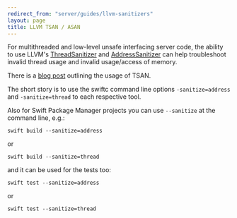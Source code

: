 ```yaml
---
redirect_from: "server/guides/llvm-sanitizers"
layout: page
title: LLVM TSAN / ASAN
---
```


For multithreaded and low-level unsafe interfacing server code, the ability to use LLVM's [ThreadSanitizer](https://clang.llvm.org/docs/ThreadSanitizer.html) and
[AddressSanitizer](https://clang.llvm.org/docs/AddressSanitizer.html) can help troubleshoot invalid thread usage and invalid usage/access of memory.

There is a [blog post](/blog/tsan-support-on-linux/) outlining the usage of TSAN.

The short story is to use the swiftc command line options `-sanitize=address` and `-sanitize=thread` to each respective tool.

Also for Swift Package Manager projects you can use `--sanitize` at the command line, e.g.:

```
swift build --sanitize=address
```

or

```
swift build --sanitize=thread
```

and it can be used for the tests too:

```
swift test --sanitize=address
```

or

```
swift test --sanitize=thread
```

